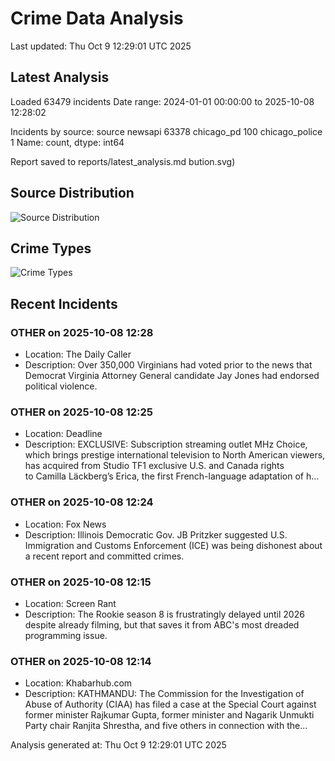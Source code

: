 # Crime Data Analysis
Last updated: Thu Oct  9 12:29:01 UTC 2025

## Latest Analysis

Loaded 63479 incidents
Date range: 2024-01-01 00:00:00 to 2025-10-08 12:28:02

Incidents by source:
source
newsapi           63378
chicago_pd          100
chicago_police        1
Name: count, dtype: int64

Report saved to reports/latest_analysis.md
bution.svg)

## Source Distribution
![Source Distribution](images/source_distribution.svg)

## Crime Types
![Crime Types](images/crime_types.svg)

## Recent Incidents

### OTHER on 2025-10-08 12:28
- Location: The Daily Caller
- Description: Over 350,000 Virginians had voted prior to the news that Democrat Virginia Attorney General candidate Jay Jones had endorsed political violence.


### OTHER on 2025-10-08 12:25
- Location: Deadline
- Description: EXCLUSIVE: Subscription streaming outlet MHz Choice, which brings prestige international television to North American viewers, has acquired from Studio TF1 exclusive U.S. and Canada rights to Camilla Läckberg’s Erica, the first French-language adaptation of h…


### OTHER on 2025-10-08 12:24
- Location: Fox News
- Description: Illinois Democratic Gov. JB Pritzker suggested U.S. Immigration and Customs Enforcement (ICE) was being dishonest about a recent report and committed crimes.


### OTHER on 2025-10-08 12:15
- Location: Screen Rant
- Description: The Rookie season 8 is frustratingly delayed until 2026 despite already filming, but that saves it from ABC's most dreaded programming issue.


### OTHER on 2025-10-08 12:14
- Location: Khabarhub.com
- Description: KATHMANDU: The Commission for the Investigation of Abuse of Authority (CIAA) has filed a case at the Special Court against former minister Rajkumar Gupta, former minister and Nagarik Unmukti Party chair Ranjita Shrestha, and five others in connection with the…

Analysis generated at: Thu Oct  9 12:29:01 UTC 2025

